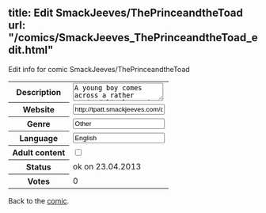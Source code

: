 title: Edit SmackJeeves/ThePrinceandtheToad
url: "/comics/SmackJeeves_ThePrinceandtheToad_edit.html"
---
Edit info for comic SmackJeeves/ThePrinceandtheToad

<form name="comic" action="http://gaepostmail.appengine.com/comic" name="post">
<table class="comicinfo">
<tr>
<th>Description</th><td><textarea name="description">A young boy comes across a rather excited little toad, telling him that it's magical, and is in reality a royalty. But the little amphibian isn't quite what the boy expected it to be.</textarea></td>
</tr>
<tr>
<th>Website</th><td><input type="text" name="url" value="http://tpatt.smackjeeves.com/comics/"/></td>
</tr>
<tr>
<th>Genre</th><td><input type="text" name="genre" value="Other"/></td>
</tr>
<tr>
<th>Language</th><td><input type="text" name="language" value="English"/></td>
</tr>
<tr>
<th>Adult content</th><td><input type="checkbox" name="adult" value="adult" /></td>
</tr>
<tr>
<th>Status</th><td>ok on 23.04.2013</td>
</tr>
<tr>
<th>Votes</th><td>0</div></td>
</tr>
</table>
</form>

Back to the [comic](/comics/SmackJeeves_ThePrinceandtheToad.html).
